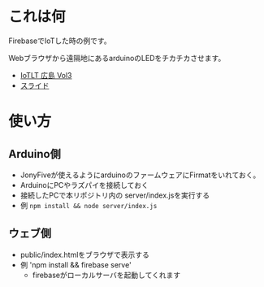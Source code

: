 # これは何

FirebaseでIoTした時の例です。

Webブラウザから遠隔地にあるarduinoのLEDをチカチカさせます。

* [IoTLT 広島 Vol3](http://iotlt.connpass.com/event/39413/)
* [スライド](https://speakerdeck.com/eiel/firebasedeltikasitemita)

# 使い方

## Arduino側

* JonyFiveが使えるようにarduinoのファームウェアにFirmatをいれておく。
* ArduinoにPCやラズパイを接続しておく
* 接続したPCで本リポジトリ内の server/index.jsを実行する
* 例 `npm install && node server/index.js`

## ウェブ側

* public/index.htmlをブラウザで表示する
* 例 'npm install && firebase serve'
  * firebaseがローカルサーバを起動してくれます


